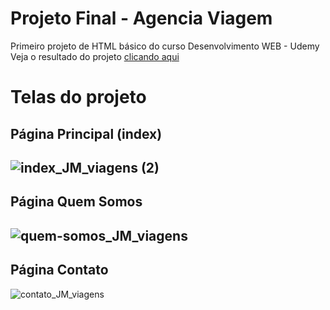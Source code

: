 # Projeto Final - Agencia Viagem
 Primeiro projeto de HTML básico do curso Desenvolvimento WEB - Udemy
Veja o resultado do projeto [clicando aqui](https://atila-oliveira.github.io/Projeto-Final---Agencia-Viagem/index.html)

# Telas do projeto
## Página Principal (index)
![index_JM_viagens (2)](https://user-images.githubusercontent.com/79010036/110475209-59490a80-80bf-11eb-9ada-8d561a9657f7.png)
---
## Página Quem Somos
![quem-somos_JM_viagens](https://user-images.githubusercontent.com/79010036/110474704-c14b2100-80be-11eb-9ccf-0ccdcbe69f4b.png)
---
## Página Contato
![contato_JM_viagens](https://user-images.githubusercontent.com/79010036/110474865-f192bf80-80be-11eb-858a-5c8fa038e1a5.png)

